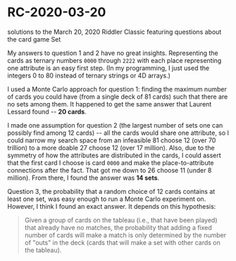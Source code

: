 # RC-2020-03-20
solutions to the March 20, 2020 Riddler Classic featuring questions about the card game Set

My answers to question 1 and 2 have no great insights. Representing the cards as ternary numbers `0000` through `2222` with each place representing one attribute is an easy first step. (In my programming, I just used the integers 0 to 80 instead of ternary strings or 4D arrays.)

I used a Monte Carlo approach for question 1: finding the maximum number of cards you could have (from a single deck of 81 cards) such that there are no sets among them. It happened to get the same answer that Laurent Lessard found -- **20 cards**.

I made one assumption for question 2 (the largest number of sets one can possibly find among 12 cards) -- all the cards would share one attribute, so I could narrow my search space from an infeasible 81 choose 12 (over 70 trillion) to a more doable 27 choose 12 (over 17 million). Also, due to the symmetry of how the attributes are distributed in the cards, I could assert that the first card I choose is card `0000` and make the place-to-attribute connections after the fact. That got me down to 26 choose 11 (under 8 million). From there, I found the answer was **14 sets**.

Question 3, the probability that a random choice of 12 cards contains at least one set, was easy enough to run a Monte Carlo experiment on. However, I think I found an exact answer. It depends on this hypothesis:

<blockquote>Given a group of cards on the tableau (i.e., that have been played) that already have no matches, the probability that adding a fixed number of cards will make a match is only determined by the number of "outs" in the deck (cards that will make a set with other cards on the tableau).</blockquote>

